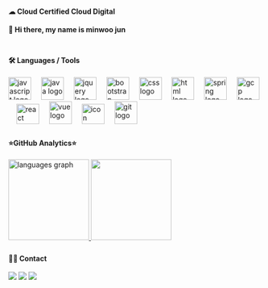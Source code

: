 <!DOCTYPE html>
<html lang="pt-br">
<head>
    <meta charset="UTF-8">
    <meta name="viewport" content="width=device-width, initial-scale=1">
    <link rel="stylesheet" type="text/css" href="estilo.css">
</head>
<body>

 
####  ☁ Cloud Certified Cloud Digital

####  👋 Hi there, my name is minwoo jun

<img src="https://i.imgur.com/h1q7oo1.jpg" width="780" height="5">

####   🛠️ Languages / Tools
 

<div align="left">
  <img src="https://cdn.jsdelivr.net/gh/devicons/devicon/icons/javascript/javascript-original.svg" height="45" alt="javascript logo"  />
  <img width="12" />
  <img src="https://cdn.jsdelivr.net/gh/devicons/devicon/icons/java/java-original.svg" height="45" alt="java logo"  />
  <img width="12" />
  <img src="https://skillicons.dev/icons?i=jquery" height="45" alt="jquery logo"  />
  <img width="12" />
  <img src="https://cdn.jsdelivr.net/gh/devicons/devicon/icons/bootstrap/bootstrap-original.svg" height="45" alt="bootstrap logo"  />
  <img width="12" />
  <img src="https://skillicons.dev/icons?i=css" height="45" alt="css logo"  />
  <img width="12" />
  <img src="https://skillicons.dev/icons?i=html" height="45" alt="html logo"  />
  <img width="12" />
  <img src="https://skillicons.dev/icons?i=spring" height="45" alt="spring logo"  />
  <img width="12" />
  <img src="https://skillicons.dev/icons?i=gcp" height="45" alt="gcp logo"  />
  <img width="12" />
  <img src="https://techstack-generator.vercel.app/react-icon.svg" alt="react logo" width="45" height="40" />
  <img width="12" />
  <img src="https://skillicons.dev/icons?i=vue" height="45" alt="vue logo"  />
  <img width="12" />
  <img src="https://techstack-generator.vercel.app/sass-icon.svg" alt="icon" width="45" height="40" />
  <img width="12" />
  <img src="https://cdn.jsdelivr.net/gh/devicons/devicon/icons/git/git-original.svg" height="45" alt="git logo"  />
  <img width="12" />


<img src="https://i.imgur.com/h1q7oo1.jpg" width="780" height="5">

#### ⭐GitHub Analytics⭐

<a href="https://github.com/manex3">

  <img height="160" alt="languages graph" src="https://github-readme-stats-eight-theta.vercel.app/api?username=manex3&show_icons=true&theme=algolia&include_all_commits=true&count_private=true"/>
  <img height="160" src="https://github-readme-stats-eight-theta.vercel.app/api/top-langs/?username=manex3&layout=compact&langs_count=8&theme=algolia"/>
</a>

<img src="https://i.imgur.com/h1q7oo1.jpg" width="780" height="5">

#### 🤝🏻 Contact
<a href="https://twitter.com/manex3dj"><img src="https://img.shields.io/badge/-@manex3-1877F2?style=flat&logo=Twitter&logoColor=white"/></a>
<a href="https://www.instagram.com/invites/contact/?i=1w5tbi5x9ej4s&utm_content=2wtxfzl"> <img src="https://img.shields.io/badge/-@manex3-1877F2?style=flat&logo=Instagram&logoColor=white"/></a>
<a href="mailto:manex3@nate.com"><img src="https://img.shields.io/badge/-manex3@nate.com-D14836?style=flat&logo=Gmail&logoColor=white"/></a>
<img src="https://i.imgur.com/h1q7oo1.jpg" width="780" height="5">


</body>
</html>
